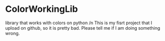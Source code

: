 # ColorWorkingLib
library that works with colors on python /n
This is my fisrt project that I upload on github, so it is pretty bad. Please tell me if I am doing something wrong.

